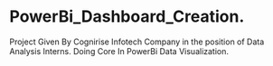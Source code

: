 # PowerBi_Dashboard_Creation.
Project Given By Cognirise Infotech Company in the position of Data Analysis Interns. Doing Core In PowerBi Data Visualization.

